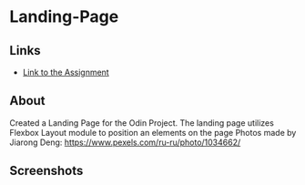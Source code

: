 # Landing-Page

## Links

<!-- - [Try Landing Page here!](https:// ...  .github.io/landing-Page/) -->

- [Link to the Assignment](https://www.theodinproject.com/paths/foundations/courses/foundations/lessons/landing-page)

## About

Created a Landing Page for the Odin Project. The landing page utilizes Flexbox Layout module to position an elements on the page
Photos made by Jiarong Deng: https://www.pexels.com/ru-ru/photo/1034662/

## Screenshots

<!--
![](https://github.com/Appletri/Appletri/blob/main/assets/landing-page-1.JPG)
![](https://github.com/Appletri/Appletri/blob/main/assets/landing-page-2.JPG)
![](https://github.com/Appletri/Appletri/blob/main/assets/landing-page-3.JPG) -->
